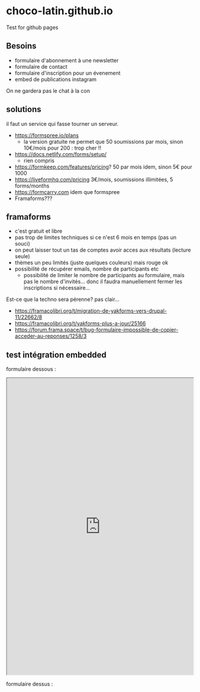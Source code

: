 # choco-latin.github.io
Test for github pages

## Besoins

- formulaire d'abonnement à une newsletter
- formulaire de contact
- formulaire d'inscription pour un évenement
- embed de publications instagram

On ne gardera pas le chat à la con

## solutions

il faut un service qui fasse tourner un serveur.

- https://formspree.io/plans
  - la version gratuite ne permet que 50 soumissions par mois, sinon 10€/mois pour 200 : trop cher !!
- https://docs.netlify.com/forms/setup/
  - rien compris
- https://formkeep.com/features/pricing? 50 par mois idem, sinon 5€ pour 1000
- https://liveformhq.com/pricing 3€/mois, soumissions illimitées, 5 forms/months
- https://formcarry.com idem que formspree
- Framaforms???

## framaforms

- c'est gratuit et libre
- pas trop de limites techniques si ce n'est 6 mois en temps (pas un souci)
- on peut laisser tout un tas de comptes avoir acces aux résultats (lecture seule)
- thèmes un peu limités (juste quelques couleurs) mais rouge ok
- possibilité de récupérer emails, nombre de participants etc
  - possibilité de limiter le nombre de participants au formulaire, mais pas le nombre d'invités... donc il faudra manuellement fermer les inscriptions si nécessaire...

Est-ce que la techno sera pérenne? pas clair...
- https://framacolibri.org/t/migration-de-yakforms-vers-drupal-11/22662/8
- https://framacolibri.org/t/yakforms-plus-a-jour/25166
- https://forum.frama.space/t/bug-formulaire-impossible-de-copier-acceder-au-reponses/1258/3

## test intégration embedded

formulaire dessous : 

<iframe src="https://framaforms.org/titre-test-integration-1750409054" width="100%" height="800" border="0"></iframe>

formulaire dessus :
